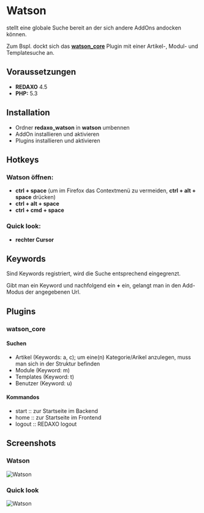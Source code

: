 
Watson
================================================================================

stellt eine globale Suche bereit an der sich andere AddOns andocken können.

Zum Bspl. dockt sich das **[watson_core](https://github.com/tbaddade/redaxo_watson/blob/master/README.md#watson_core)** Plugin mit einer Artikel-, Modul- und Templatesuche an.



Voraussetzungen
--------------------------------------------------------------------------------

* **REDAXO** 4.5
* **PHP:** 5.3



Installation
--------------------------------------------------------------------------------

* Ordner **redaxo_watson** in **watson** umbennen
* AddOn installieren und aktivieren
* Plugins installieren und aktivieren




Hotkeys
--------------------------------------------------------------------------------


### Watson öffnen:

* **ctrl + space** (um im Firefox das Contextmenü zu vermeiden, **ctrl + alt + space** drücken)
* **ctrl + alt + space**
* **ctrl + cmd + space**


### Quick look:

* **rechter Cursor**



Keywords
--------------------------------------------------------------------------------

Sind Keywords registriert, wird die Suche entsprechend eingegrenzt.

Gibt man ein Keyword und nachfolgend ein **+** ein, gelangt man in den Add-Modus der angegebenen Url.



Plugins
--------------------------------------------------------------------------------

### watson_core

#### Suchen

* Artikel (Keywords: a, c); um eine(n) Kategorie/Arikel anzulegen, muss man sich in der Struktur befinden
* Module (Keyword: m)
* Templates (Keyword: t)
* Benutzer (Keyword: u)


#### Kommandos

* start :: zur Startseite im Backend
* home :: zur Startseite im Frontend
* logout :: REDAXO logout



Screenshots
--------------------------------------------------------------------------------

### Watson
![Watson](http://blumbeet.com/screens/github/watson/2013-04-22-14-01-49.png)

### Quick look
![Watson](http://blumbeet.com/screens/github/watson/2013-04-22-14-03-23.png)
